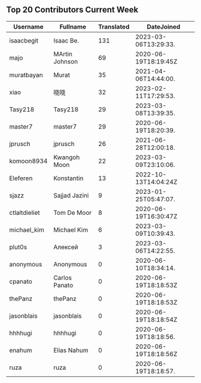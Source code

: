 ## Top 20 Contributors Current Week ##
|Username|Fullname|Translated|DateJoined|
|--------|--------|----------|----------|
|isaacbegit|Isaac Be.|131|2023-03-06T13:29:33.|
|majo|MArtin Johnson|69|2020-06-19T18:19:45Z|
|muratbayan|Murat|35|2021-04-06T14:44:00.|
|xiao|晓晓|32|2023-02-11T17:29:53.|
|Tasy218|Tasy218|29|2023-03-08T13:39:35.|
|master7|master7|29|2020-06-19T18:20:39.|
|jprusch|jprusch|26|2021-06-28T12:00:18.|
|komoon8934|Kwangoh Moon|22|2023-03-09T23:10:06.|
|Eleferen|Konstantin|13|2022-10-13T14:04:24Z|
|sjazz|Sajjad Jazini|9|2023-01-25T05:47:07.|
|ctlaltdieliet|Tom De Moor|8|2020-06-19T16:30:47Z|
|michael_kim|Michael Kim|6|2023-03-09T10:39:43.|
|plut0s|Алексей|3|2023-03-06T14:22:55.|
|anonymous|Anonymous|0|2020-06-10T18:34:14.|
|cpanato|Carlos Panato|0|2020-06-19T18:18:53Z|
|thePanz|thePanz|0|2020-06-19T18:18:53Z|
|jasonblais|jasonblais|0|2020-06-19T18:18:54Z|
|hhhhugi|hhhhugi|0|2020-06-19T18:18:56.|
|enahum|Elias  Nahum|0|2020-06-19T18:18:56Z|
|ruza|ruza|0|2020-06-19T18:18:57.|
